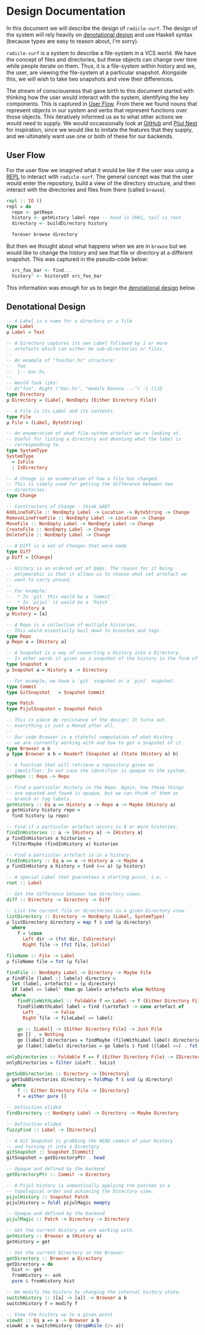# Design Documentation

In this document we will describe the design of `radicle-surf`. The design of the system will rely
heavily on [denotational design](todo) and use Haskell syntax (because types are easy to reason about, I'm sorry).

`radicle-surf` is a system to describe a file-system in a VCS world. We have the concept of files and directories,
but these objects can change over time while people iterate on them. Thus, it is a file-system within history and
we, the user, are viewing the file-system at a particular snapshot. Alongside this, we will wish to take two snapshots
and view their differences.

The stream of consciousness that gave birth to this document started with thinking how the user would interact with
the system, identifying the key components. This is captured in [User Flow](#user-flow). From there we found nouns that
represent objects in our system and verbs that represent functions over those objects. This iteratively informed us as
to what other actions we would need to supply. We would occassionally look at [GitHub](todo) and [Pijul Nest](todo) for
inspiration, since we would like to imitate the features that they supply, and we ultimately want use one or both of
these for our backends.

## User Flow

For the user flow we imagined what it would be like if the user was using a [REPL](todo) to interact with `radicle-surf`.
The general concept was that the user would enter the repository, build a view of the directory structure, and then
interact with the directories and files from there (called `browse`).
```haskell
repl :: IO ()
repl = do
  repo <- getRepo
  history <- getHistory label repo -- head is SHA1, tail is rest
  directory <- buildDirectory history

  forever browse directory
```

But then we thought about what happens when we are in `browse` but we would like to change the history and see that
file or directory at a different snapshot. This was captured in the pseudo-code below:
```haskell
  src_foo_bar <- find...
  history' <- historyOf src_foo_bar
```

This information was enough for us to begin the [denotational design](#denotational-design) below.

## Denotational Design

```haskell
-- A Label is a name for a directory or a file
type Label
μ Label = Text

-- A Directory captures its own Label followed by 1 or more
-- artefacts which can either be sub-directories or files.
--
-- An example of "foo/bar.hs" structure:
--  foo
--  |-- bar.hs
--
-- Would look like:
-- @("foo", Right ("bar.hs", "module Banana ...") :| [])@
type Directory
μ Directory = (Label, NonEmpty (Either Directory File))

-- A File is its Label and its contents
type File
μ File = (Label, ByteString)

-- An enumeration of what file-system artefact we're looking at.
-- Useful for listing a directory and denoting what the label is
-- corresponding to.
type SystemType
SystemType
  = IsFile
  | IsDirectory

-- A Chnage is an enumeration of how a file has changed.
-- This is simply used for getting the difference between two
-- directories.
type Change

-- Constructors of Change - think GADT
AddLineToFile :: NonEmpty Label -> Location -> ByteString -> Change
RemoveLineFromFile :: NonEmpty Label -> Location -> Change
MoveFile :: NonEmpty Label -> NonEmpty Label -> Change
CreateFile :: NonEmpty Label -> Change
DeleteFile :: NonEmpty Label -> Change

-- A Diff is a set of Changes that were made
type Diff
μ Diff = [Change]

-- History is an ordered set of @a@s. The reason for it being
-- polymorphic is that it allows us to choose what set artefact we
-- want to carry around.
--
-- For example:
--  * In `git` this would be a `Commit`.
--  * In `pijul` it would be a `Patch`.
type History a
μ History = [a]

-- A Repo is a collection of multiple histories.
-- This would essentially boil down to branches and tags.
type Repo
μ Repo a = [History a]

-- A Snapshot is a way of converting a History into a Directory.
-- In other words it gives us a snapshot of the history in the form of a directory.
type Snapshot a
μ Snapshot a = History a -> Directory

-- For example, we have a `git` snapshot or a `pjul` snapshot.
type Commit
type GitSnapshot   = Snapshot Commit

type Patch
type PijulSnapshot = Snapshot Patch

-- This is piece de resistance of the design! It turns out,
-- everything is just a Monad after all.
--
-- Our code Browser is a stateful computation of what History
-- we are currently working with and how to get a Snapshot of it.
type Browser a b
μ type Browser a b = ReaderT (Snapshot a) (State (History a) b)

-- A function that will retrieve a repository given an
-- identifier. In our case the identifier is opaque to the system.
getRepo :: Repo -> Repo

-- Find a particular History in the Repo. Again, how these things
-- are equated and found is opaque, but we can think of them as
-- branch or tag labels.
getHistory :: Eq a => History a -> Repo a -> Maybe (History a)
μ getHistory history repo =
  find history (μ repo)

-- Find if a particular artefact occurs in 0 or more histories.
findInHistories :: a -> [History a] -> [History a]
μ findInHistories a histories =
  filterMaybe (findInHistory a) histories

-- Find a particular artefact is in a history.
findInHistory :: Eq a => a -> History a -> Maybe a
μ findInHistory a history = find (== a) (μ history)

-- A special Label that guarantees a starting point, i.e. ~
root :: Label

-- Get the difference between two directory views.
diff :: Directory -> Directory -> Diff

-- List the current file or directories in a given Directory view.
listDirectory :: Directory -> NonEmpty (Label, SystemType)
μ listDirectory directory = map f $ snd (μ directory)
  where
    f = \case
      Left dir -> (fst dir, IsDirectory)
      Right file -> (fst file, IsFile)

fileName :: File -> Label
μ fileName file = fst (μ file)

findFile :: NonEmpty Label -> Directory -> Maybe File
μ findFile (label :| labels) directory =
  let (label, artefacts) = (μ directory)
  if label == label' then go labels artefacts else Nothing
  where
    findFileWithLabel :: Foldable f => Label -> f (Either Directory File) -> Maybe File
    findFileWithLabel label = find (\artefact -> case artefact of
      Left _     -> False
      Right file -> fileLabel == label)

    go :: [Label] -> [Either Directory File] -> Just File
    go [] _ = Nothing
    go [label] directories = findMaybe (fileWithLabel label) directories
    go (label:labels) directories = go labels $ find ((label ==) . fst) onlyDirectories directories

onlyDirectories :: Foldable f => f (Either Directory File) -> [Directory]
onlyDirectories = filter isLeft . toList

getSubDirectories :: Directory -> [Directory]
μ getSubDirectories directory = foldMap f $ snd (μ directory)
  where
    f :: Either Directory File -> [Directory]
    f = either pure []

-- Definition elided
findDirectory :: NonEmpty Label -> Directory -> Maybe Directory

-- Definition elided
fuzzyFind :: Label -> [Directory]

-- A Git Snapshot is grabbing the HEAD commit of your History
-- and turning it into a Directory
gitSnapshot :: Snapshot [Commit]
gitSnapshot = getDirectoryPtr . head

-- Opaque and defined by the backend
getDirectoryPtr :: Commit -> Directory

-- A Pijul history is semantically applying the patches in a
-- topological order and achieving the Directory view.
pijulHistory :: Snapshot Patch
pijulHistory = foldl pijulMagic mempty

-- Opaque and defined by the backend
pijulMagic :: Patch -> Directory -> Directory

-- Get the current History we are working with.
getHistory :: Browser a (History a)
getHistory = get

-- Get the current Directory in the Browser
getDirectory :: Browser a Directory
getDirectory = do
  hist <- get
  fromHistory <- ask
  pure $ fromHistory hist

-- We modify the history by changing the internal history state.
switchHistory :: ([a] -> [a]) -> Browser a b
switchHistory f = modify f

-- View the history up to a given point
viewAt :: Eq a => a -> Browser a b
viewAt a = switchHistory (dropWhile (/= a))
```
